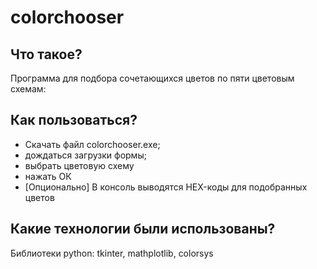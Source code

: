 # colorchooser
## Что такое?
Программа для подбора сочетающихся цветов по пяти цветовым схемам:
## Как пользоваться?
- Скачать файл colorchooser.exe; 
- дождаться загрузки формы;
- выбрать цветовую схему
- нажать ОК
- [Опционально] В консоль выводятся HEX-коды для подобранных цветов
## Какие технологии были использованы?
Библиотеки python: tkinter, mathplotlib, colorsys
